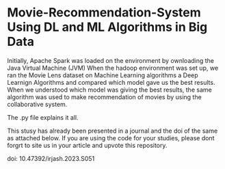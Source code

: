# Movie-Recommendation-System Using DL and ML Algorithms in Big Data

Initially, Apache Spark was loaded on the environment by ownloading the Java Virtual Machine (JVM)
When the hadoop environment was set up, we ran the Movie Lens dataset on Machine Learning algorithms a Deep Learnign Algorithms and compared which model gave us the best results.
When we understood which model was giving the best results, the same algorithm was used to make recommendation of movies by using the collaborative system.

The .py file explains it all.

This stusy has already been presented in a journal and the doi of the same as attached below.
If you are using the code for your studies, please dont forgrt to site us in your article and upvote this repository. 

doi: 10.47392/irjash.2023.S051
